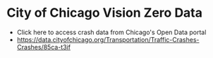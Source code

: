 # City of Chicago Vision Zero Data
- Click here to access crash data from Chicago's Open Data portal
- https://data.cityofchicago.org/Transportation/Traffic-Crashes-Crashes/85ca-t3if
